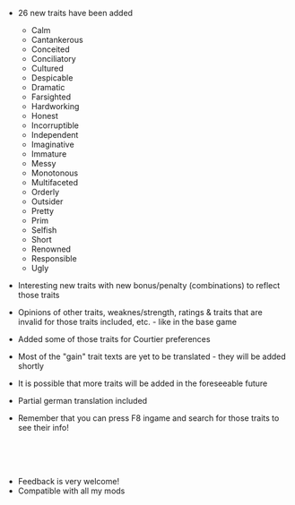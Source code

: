 
- 26 new traits have been added
   - Calm
   - Cantankerous
   - Conceited
   - Conciliatory
   - Cultured
   - Despicable
   - Dramatic
   - Farsighted
   - Hardworking
   - Honest
   - Incorruptible
   - Independent
   - Imaginative
   - Immature
   - Messy
   - Monotonous
   - Multifaceted
   - Orderly
   - Outsider
   - Pretty
   - Prim
   - Selfish
   - Short
   - Renowned
   - Responsible
   - Ugly
   
- Interesting new traits with new bonus/penalty (combinations) to reflect those traits
   
- Opinions of other traits, weaknes/strength, ratings & traits that are invalid for those traits included, etc. - like in the base game

- Added some of those traits for Courtier preferences

- Most of the "gain" trait texts are yet to be translated - they will be added shortly

- It is possible that more traits will be added in the foreseeable future

- Partial german translation included

- Remember that you can press F8 ingame and search for those traits to see their info!

<br><br><br>
- Feedback is very welcome!
- Compatible with all my mods

